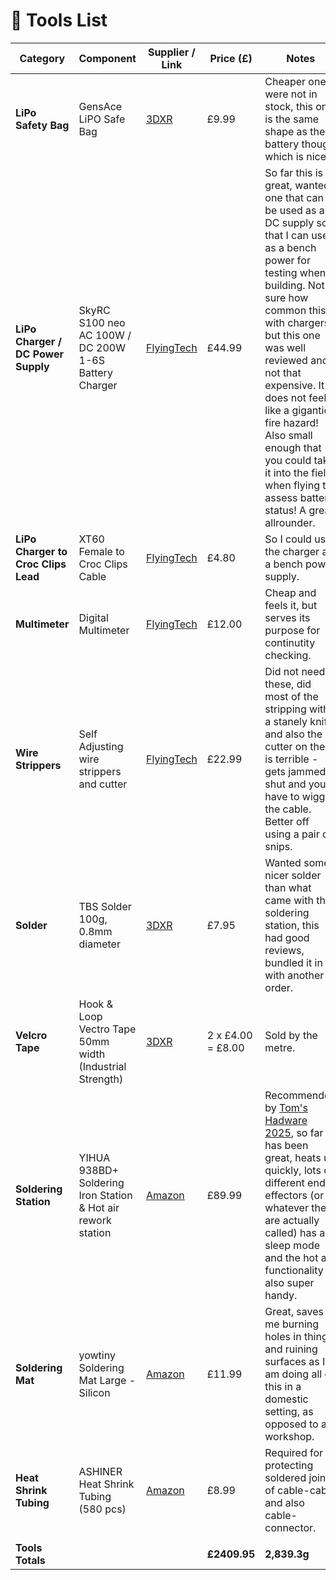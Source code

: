 # 🔨 Tools List

| Category        | Component                       | Supplier / Link                                                                 | Price (£) | Notes |
|-----------------|----------------------------------|----------------------------------------------------------------------------------|-----------|-------|
| **LiPo Safety Bag**       | GensAce LiPO Safe Bag          | [3DXR](https://www.3dxr.co.uk/electronics-c78/chargers-c74/gensace-gens-ace-lipo-safe-bag-p5557)                           | £9.99    | Cheaper ones were not in stock, this one is the same shape as the battery though which is nice.  |
| **LiPo Charger / DC Power Supply**       | SkyRC S100 neo AC 100W / DC 200W 1-6S Battery Charger          | [FlyingTech](https://www.flyingtech.co.uk/product/skyrc-s100-neo-battery-charger/)                           | £44.99    | So far this is great, wanted one that can be used as a DC supply so that I can use as a bench power for testing when building. Not sure how common this is with chargers but this one was well reviewed and not that expensive. It does not feel like a gigantic fire hazard! Also small enough that you could take it into the field when flying to assess battery status! A great allrounder. |
| **LiPo Charger to Croc Clips Lead**       | XT60 Female to Croc Clips Cable          | [FlyingTech](https://www.flyingtech.co.uk/product/charge-lead-adapter-xt60-female-to-crocodile-clips/)                           | £4.80    | So I could use the charger as a bench power supply.  |
| **Multimeter**       | Digital Multimeter          | [FlyingTech](https://www.flyingtech.co.uk/product/chy-a830l-digital-multimeter-w-backlit-display/)                           | £12.00    | Cheap and feels it, but serves its purpose for continutity checking.  |
| **Wire Strippers**       | Self Adjusting wire strippers and cutter          | [FlyingTech](https://www.flyingtech.co.uk/product/self-adjusting-automatic-insulation-stripper-wire-cutter-32-7awg/)                           | £22.99    | Did not need these, did most of the stripping with a stanely knife and also the cutter on these is terrible - gets jammed shut and you have to wiggle the cable. Better off using a pair of snips.  |
| **Solder**       | TBS Solder 100g, 0.8mm diameter          | [3DXR](https://www.3dxr.co.uk/building-c23/tools-c170/team-black-sheep-tbs-solder-100g-p5484)                           | £7.95    | Wanted some nicer solder than what came with the soldering station, this had good reviews, bundled it in with another order.  |
| **Velcro Tape**       | Hook & Loop Vectro Tape 50mm width (Industrial Strength)          | [3DXR](https://www.3dxr.co.uk/building-c23/tapes-c130/velcro-c350/3dxr-hook-loop-velcro-tape-industrial-strength-ps51-ps52-per-metre-p5425)                           | 2 x £4.00 = £8.00    | Sold by the metre.  |
| **Soldering Station**       | YIHUA 938BD+ Soldering Iron Station & Hot air rework station   | [Amazon](https://www.amazon.co.uk/dp/B08YD8JQHX?ref=cm_sw_r_cso_wa_apin_dp_24J10906KR0PERVB04V0&ref_=cm_sw_r_cso_wa_apin_dp_24J10906KR0PERVB04V0&social_share=cm_sw_r_cso_wa_apin_dp_24J10906KR0PERVB04V0)   | £89.99   | Recommended by [Tom's Hadware 2025](https://www.tomshardware.com/best-picks/best-soldering-irons), so far it has been great, heats up quickly, lots of different end effectors (or whatever they are actually called) has a sleep mode and the hot air functionality is also super handy.  |
| **Soldering Mat**       | yowtiny Soldering Mat Large - Silicon   | [Amazon](https://www.amazon.co.uk/dp/B09QGV8XP9?ref=cm_sw_r_cso_wa_apin_dp_CB30MFJB8ZQ0DSQ5YXZN&ref_=cm_sw_r_cso_wa_apin_dp_CB30MFJB8ZQ0DSQ5YXZN&social_share=cm_sw_r_cso_wa_apin_dp_CB30MFJB8ZQ0DSQ5YXZN&th=1)   | £11.99   | Great, saves me burning holes in things and ruining surfaces as I am doing all of this in a domestic setting, as opposed to a workshop. |
| **Heat Shrink Tubing**       | ASHINER Heat Shrink Tubing (580 pcs)   | [Amazon](https://www.amazon.co.uk/dp/B08XXGNJHG?ref=cm_sw_r_cso_wa_apin_dp_WCAW4BM14BTR3HMSM498&ref_=cm_sw_r_cso_wa_apin_dp_WCAW4BM14BTR3HMSM498&social_share=cm_sw_r_cso_wa_apin_dp_WCAW4BM14BTR3HMSM498&th=1)   | £8.99   | Required for protecting soldered joints of cable-cable and also cable-connector. |
|        |  |  | | | |
| **Tools Totals**       |            |   | **£2409.95** | **2,839.3g** |  |

